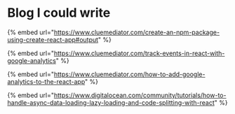 # Blog I could write



{% embed url="https://www.cluemediator.com/create-an-npm-package-using-create-react-app#output" %}

{% embed url="https://www.cluemediator.com/track-events-in-react-with-google-analytics" %}

{% embed url="https://www.cluemediator.com/how-to-add-google-analytics-to-the-react-app" %}

{% embed url="https://www.digitalocean.com/community/tutorials/how-to-handle-async-data-loading-lazy-loading-and-code-splitting-with-react" %}
